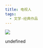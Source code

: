 ```yaml
---
title: 电视人
tags:
  - 文学-经典作品
---
```


![](https://wfqqreader-1252317822.image.myqcloud.com/cover/264/907264/s_907264.jpg)

undefined